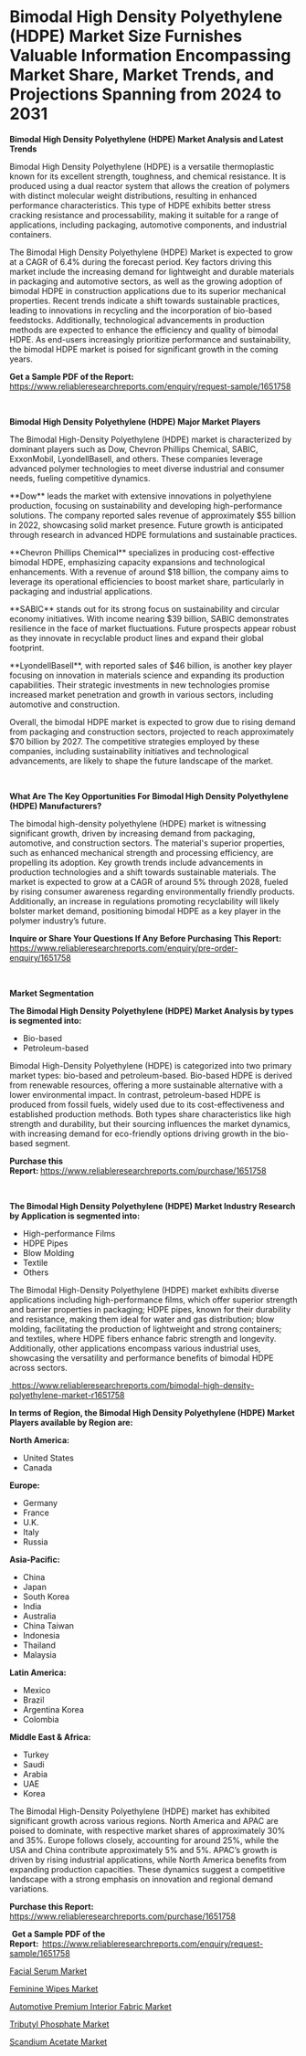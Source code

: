 <p><h1>Bimodal High Density Polyethylene (HDPE) Market Size Furnishes Valuable Information Encompassing Market Share, Market Trends, and Projections Spanning from 2024 to 2031</h1></p><p><strong>Bimodal High Density Polyethylene (HDPE) Market Analysis and Latest Trends</strong></p>
<p><p>Bimodal High Density Polyethylene (HDPE) is a versatile thermoplastic known for its excellent strength, toughness, and chemical resistance. It is produced using a dual reactor system that allows the creation of polymers with distinct molecular weight distributions, resulting in enhanced performance characteristics. This type of HDPE exhibits better stress cracking resistance and processability, making it suitable for a range of applications, including packaging, automotive components, and industrial containers.</p><p>The Bimodal High Density Polyethylene (HDPE) Market is expected to grow at a CAGR of 6.4% during the forecast period. Key factors driving this market include the increasing demand for lightweight and durable materials in packaging and automotive sectors, as well as the growing adoption of bimodal HDPE in construction applications due to its superior mechanical properties. Recent trends indicate a shift towards sustainable practices, leading to innovations in recycling and the incorporation of bio-based feedstocks. Additionally, technological advancements in production methods are expected to enhance the efficiency and quality of bimodal HDPE. As end-users increasingly prioritize performance and sustainability, the bimodal HDPE market is poised for significant growth in the coming years.</p></p>
<p><strong>Get a Sample PDF of the Report:&nbsp;</strong> <a href="https://www.reliableresearchreports.com/enquiry/request-sample/1651758?utm_campaign=123&utm_medium=2&utm_source=Github&utm_content=ia&utm_term=27092024&utm_id=bimodal-high-density-polyethylene-hdpe">https://www.reliableresearchreports.com/enquiry/request-sample/1651758</a></p>
<p>&nbsp;</p>
<p><strong>Bimodal High Density Polyethylene (HDPE) Major Market Players</strong></p>
<p><p>The Bimodal High-Density Polyethylene (HDPE) market is characterized by dominant players such as Dow, Chevron Phillips Chemical, SABIC, ExxonMobil, LyondellBasell, and others. These companies leverage advanced polymer technologies to meet diverse industrial and consumer needs, fueling competitive dynamics.</p><p>**Dow** leads the market with extensive innovations in polyethylene production, focusing on sustainability and developing high-performance solutions. The company reported sales revenue of approximately $55 billion in 2022, showcasing solid market presence. Future growth is anticipated through research in advanced HDPE formulations and sustainable practices.</p><p>**Chevron Phillips Chemical** specializes in producing cost-effective bimodal HDPE, emphasizing capacity expansions and technological enhancements. With a revenue of around $18 billion, the company aims to leverage its operational efficiencies to boost market share, particularly in packaging and industrial applications.</p><p>**SABIC** stands out for its strong focus on sustainability and circular economy initiatives. With income nearing $39 billion, SABIC demonstrates resilience in the face of market fluctuations. Future prospects appear robust as they innovate in recyclable product lines and expand their global footprint.</p><p>**LyondellBasell**, with reported sales of $46 billion, is another key player focusing on innovation in materials science and expanding its production capabilities. Their strategic investments in new technologies promise increased market penetration and growth in various sectors, including automotive and construction.</p><p>Overall, the bimodal HDPE market is expected to grow due to rising demand from packaging and construction sectors, projected to reach approximately $70 billion by 2027. The competitive strategies employed by these companies, including sustainability initiatives and technological advancements, are likely to shape the future landscape of the market.</p></p>
<p>&nbsp;</p>
<p><strong>What Are The Key Opportunities For Bimodal High Density Polyethylene (HDPE) Manufacturers?</strong></p>
<p><p>The bimodal high-density polyethylene (HDPE) market is witnessing significant growth, driven by increasing demand from packaging, automotive, and construction sectors. The material's superior properties, such as enhanced mechanical strength and processing efficiency, are propelling its adoption. Key growth trends include advancements in production technologies and a shift towards sustainable materials. The market is expected to grow at a CAGR of around 5% through 2028, fueled by rising consumer awareness regarding environmentally friendly products. Additionally, an increase in regulations promoting recyclability will likely bolster market demand, positioning bimodal HDPE as a key player in the polymer industry’s future.</p></p>
<p><strong>Inquire or Share Your Questions If Any Before Purchasing This Report:</strong> <a href="https://www.reliableresearchreports.com/enquiry/pre-order-enquiry/1651758?utm_campaign=123&utm_medium=2&utm_source=Github&utm_content=ia&utm_term=27092024&utm_id=bimodal-high-density-polyethylene-hdpe">https://www.reliableresearchreports.com/enquiry/pre-order-enquiry/1651758</a></p>
<p>&nbsp;</p>
<p><strong>Market Segmentation</strong></p>
<p><strong>The Bimodal High Density Polyethylene (HDPE) Market Analysis by types is segmented into:</strong></p>
<p><ul><li>Bio-based</li><li>Petroleum-based</li></ul></p>
<p><p>Bimodal High-Density Polyethylene (HDPE) is categorized into two primary market types: bio-based and petroleum-based. Bio-based HDPE is derived from renewable resources, offering a more sustainable alternative with a lower environmental impact. In contrast, petroleum-based HDPE is produced from fossil fuels, widely used due to its cost-effectiveness and established production methods. Both types share characteristics like high strength and durability, but their sourcing influences the market dynamics, with increasing demand for eco-friendly options driving growth in the bio-based segment.</p></p>
<p><strong>Purchase this Report:&nbsp;</strong><a href="https://www.reliableresearchreports.com/purchase/1651758?utm_campaign=123&utm_medium=2&utm_source=Github&utm_content=ia&utm_term=27092024&utm_id=bimodal-high-density-polyethylene-hdpe">https://www.reliableresearchreports.com/purchase/1651758</a></p>
<p>&nbsp;</p>
<p><strong>The Bimodal High Density Polyethylene (HDPE) Market Industry Research by Application is segmented into:</strong></p>
<p><ul><li>High-performance Films</li><li>HDPE Pipes</li><li>Blow Molding</li><li>Textile</li><li>Others</li></ul></p>
<p><p>The Bimodal High-Density Polyethylene (HDPE) market exhibits diverse applications including high-performance films, which offer superior strength and barrier properties in packaging; HDPE pipes, known for their durability and resistance, making them ideal for water and gas distribution; blow molding, facilitating the production of lightweight and strong containers; and textiles, where HDPE fibers enhance fabric strength and longevity. Additionally, other applications encompass various industrial uses, showcasing the versatility and performance benefits of bimodal HDPE across sectors.</p></p>
<p><a href="https://www.reliableresearchreports.com/bimodal-high-density-polyethylene-market-r1651758?utm_campaign=123&utm_medium=2&utm_source=Github&utm_content=ia&utm_term=27092024&utm_id=bimodal-high-density-polyethylene-hdpe">&nbsp;https://www.reliableresearchreports.com/bimodal-high-density-polyethylene-market-r1651758</a></p>
<p><strong>In terms of Region, the Bimodal High Density Polyethylene (HDPE) Market Players available by Region are:</strong></p>
<p>
    <p> <strong> North America: </strong>
        <ul>
            <li>United States</li>
            <li>Canada</li>
        </ul>
        </p> 
    <p> <strong> Europe: </strong>
        <ul>
            <li>Germany</li>
            <li>France</li>
            <li>U.K.</li>
            <li>Italy</li>
            <li>Russia</li>
        </ul>
        </p> 
    <p> <strong> Asia-Pacific: </strong>
        <ul>
            <li>China</li>
            <li>Japan</li>
            <li>South Korea</li>
            <li>India</li>
            <li>Australia</li>
            <li>China Taiwan</li>
            <li>Indonesia</li>
            <li>Thailand</li>
            <li>Malaysia</li>
        </ul>
        </p> 
    <p> <strong> Latin America: </strong>
        <ul>
            <li>Mexico</li>
            <li>Brazil</li>
            <li>Argentina Korea</li>
            <li>Colombia</li>
        </ul>
        </p> 
    <p> <strong> Middle East & Africa: </strong>
        <ul>
            <li>Turkey</li>
            <li>Saudi</li>
            <li>Arabia</li>
            <li>UAE</li>
            <li>Korea</li>
        </ul>
    </p>
    </p>
<p><p>The Bimodal High-Density Polyethylene (HDPE) market has exhibited significant growth across various regions. North America and APAC are poised to dominate, with respective market shares of approximately 30% and 35%. Europe follows closely, accounting for around 25%, while the USA and China contribute approximately 5% and 5%. APAC’s growth is driven by rising industrial applications, while North America benefits from expanding production capacities. These dynamics suggest a competitive landscape with a strong emphasis on innovation and regional demand variations.</p></p>
<p><strong>Purchase this Report: </strong><a href="https://www.reliableresearchreports.com/purchase/1651758?utm_campaign=123&utm_medium=2&utm_source=Github&utm_content=ia&utm_term=27092024&utm_id=bimodal-high-density-polyethylene-hdpe">https://www.reliableresearchreports.com/purchase/1651758</a></p>
<p>&nbsp;<strong>Get a Sample PDF of the Report:&nbsp;&nbsp;</strong><a href="https://www.reliableresearchreports.com/enquiry/request-sample/1651758?utm_campaign=123&utm_medium=2&utm_source=Github&utm_content=ia&utm_term=27092024&utm_id=bimodal-high-density-polyethylene-hdpe">https://www.reliableresearchreports.com/enquiry/request-sample/1651758</a></p>
<p><strong></strong></p>
<p><p><a href="https://issuu.com/reportprime-2/docs/facial-serum-market-size-2030.pptx_aed1d25507af5b?utm_campaign=123&utm_medium=2&utm_source=Github&utm_content=ia&utm_term=27092024&utm_id=bimodal-high-density-polyethylene-hdpe">Facial Serum Market</a></p><p><a href="https://issuu.com/reportprime-2/docs/feminine-wipes-market-size-2030.ppt_27a8ed729cba11?utm_campaign=123&utm_medium=2&utm_source=Github&utm_content=ia&utm_term=27092024&utm_id=bimodal-high-density-polyethylene-hdpe">Feminine Wipes Market</a></p><p><a href="https://github.com/petbigbeepjn/Market-Research-Report-List-1/blob/main/automotive-premium-interior-fabric-market.md?utm_campaign=123&utm_medium=2&utm_source=Github&utm_content=ia&utm_term=27092024&utm_id=bimodal-high-density-polyethylene-hdpe">Automotive Premium Interior Fabric Market</a></p><p><a href="https://www.linkedin.com/pulse/global-tributyl-phosphate-market-trends-analysis-future-growth-w0tnc?utm_campaign=123&utm_medium=2&utm_source=Github&utm_content=ia&utm_term=27092024&utm_id=bimodal-high-density-polyethylene-hdpe">Tributyl Phosphate Market</a></p><p><a href="https://www.linkedin.com/pulse/global-market-pulse-trends-growth-analysis-scandium-acetate-8ahvc?utm_campaign=123&utm_medium=2&utm_source=Github&utm_content=ia&utm_term=27092024&utm_id=bimodal-high-density-polyethylene-hdpe">Scandium Acetate Market</a></p></p>